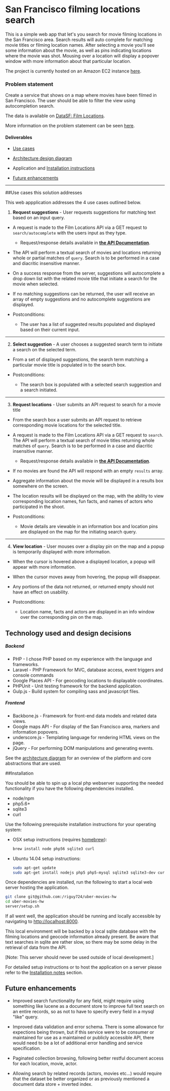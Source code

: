 # San Francisco filming locations search

This is a simple web app that let's you search for movie filming locations in the San Francisco area.  Search results will auto complete for matching movie titles or filming location names.  After selecting a movie you'll see some information about the movie, as well as pins indicating locations where the movie was shot.  Mousing over a location will display a popover window with more information about that particular location.

The project is currently hosted on an Amazon EC2 instance [here](http://amazon.com).

### Problem statement

Create a service that shows on a map where movies have been filmed in San Francisco. The user should be able to filter the view using autocompletion search.

The data is available on [DataSF: Film Locations](https://data.sfgov.org/Culture-and-Recreation/Film-Locations-in-San-Francisco/yitu-d5am).

More information on the problem statement can be seen [here](https://github.com/uber/coding-challenge-tools/blob/master/coding_challenge.md).

#### Deliverables

* [Use cases](#use-cases)

* [Architecture design diagram](docs/architecture-diagram.png)

* Application and [Installation instructions](#installation)

* [Future enhancements](#enhancements)

---

##<a name="use-cases"></a>Use cases this solution addresses

This web appplication addresses the 4 use cases outlined below.

1. **Request suggestions** - User requests suggestions for matching text based on an input query.
  * A request is made to the Film Locations API via a GET request to `search/autocomplete` with the users input as they type.

    * Request/response details available in [**the API Documentation**](docs/locations-api-response-schema.md#autocomplete-suggestions).


  * The API will perform a textual search of movies and locations returning whole or partial matches of `query`. Search is to be performed in a case and diacritic insensitive manner.

  * On a success response from the server, suggestions will autocomplete a drop down list with the related movie title that initiate a search for the movie when selected.

  * If no matching suggestions can be returned, the user will receive an array of empty suggestions and no autocomplete suggestions are displayed.

  * Postconditions:
    - The user has a list of suggested results populated and displayed based on their current input.

---

2. **Select suggestion** - A user chooses a suggested search term to initiate a search on the selected term.
  * From a set of displayed suggestions, the search term matching a particular movie title is populated in to the search box.

  * Postconditions:
    - The search box is populated with a selected search suggestion and a search initiated.

---

3. **Request locations** - User submits an API request to search for a movie title
  * From the search box a user submits an API request to retrieve corresponding movie locations for the selected title.

  * A request is made to the Film Locations API via a GET request to `search`. The API will perform a textual search of movie titles returning whole matches of `query`. Search is to be performed in a case and diacritic insensitive manner.

    * Request/response details available in [**the API Documentation**](docs/locations-api-response-schema.md#locations-search).


  * If no movies are found the API will respond with an empty `results` array.

  * Aggregate information about the movie will be displayed in a results box somewhere on the screen.

  * The location results will be displayed on the map, with the ability to view corresponding location names, fun facts, and names of actors who participated in the shoot.

  * Postconditions:
    - Movie details are viewable in an information box and location pins are displayed on the map for the initiating search query.

---

4. **View location** - User mouses over a display pin on the map and a popup is temporarily displayed with more information.
  * When the cursor is hovered above a displayed location, a popup will appear with more information.

  * When the cursor moves away from hovering, the popup will disappear.

  * Any portions of the data not returned, or returned empty should not have an effect on usability.

  * Postconditions:
    - Location name, facts and actors are displayed in an info window over the corresponding pin on the map.

## Technology used and design decisions

##### Backend

- PHP - I chose PHP based on my experience with the language and frameworks.
- Laravel - PHP Framework for MVC, database access, event triggers and console commands
- Google Places API - For geocoding locations to displayable coordinates.
- PHPUnit - Unit testing framework for the backend application.
- Gulp.js - Build system for compiling sass and javascript files.

##### Frontend

- Backbone.js - Framework for front-end data models and related data views.
- Google maps API - For display of the San Francisco area, markers and information popovers.
- underscore.js - Templating language for rendering HTML views on the page.
- jQuery - For performing DOM manipulations and generating events.

See the [architecture diagram](docs/architecture-diagram.png) for an overview of the platform and core abstractions that are used.


##<a name="installation"></a>Installation

You should be able to spin up a local php webserver supporting the needed functionality if you have the following dependencies installed.

- node/npm
- php5.6+
- sqlite3
- curl

Use the following prerequisite installation instructions for your operating system:
- OSX setup instructions (requires [homebrew](http://brew.sh/)):
  ```sh
  brew install node php56 sqlite3 curl
  ```

- Ubuntu 14.04 setup instructions:
  ```sh
  sudo apt-get update
  sudo apt-get install nodejs php5 php5-mysql sqlite3 sqlite3-dev curl
  ```

Once dependencies are installed, run the following to start a local web server hosting the application.
  ```sh
  git clone git@github.com:/riguy724/uber-movies-hw
  cd uber-movies-hw
  server/setup.sh
  ```

If all went well, the application should be running and locally accessible by navigating to [http://localhost:8000](http://localhost:8000).

This local environment will be backed by a local sqlite database with the filming locations and geocode information already present. Be aware that text searches in sqlite are rather slow, so there may be some delay in the retrieval of data from the API.

[Note: This server should never be used outside of local development.]

For detailed setup instructions or to host the application on a server please refer to the [Installation notes](docs/installation.md) section.

## <a name="enhancements"></a>Future enhancements

* Improved search functionality for any field, might require using something like lucene as a document store to improve full text search on an entire records, so as not to have to specify every field in a mysql "like" query.

* Improved data validation and error schema.  There is some allowance for expections being thrown, but if this service were to be consumer or maintained for use as a maintained or publicly accessible API, there would need to be a lot of additional error handling and service specification.

* Paginated collection browsing, following better restful document access for each location, movie, actor.

* Allowing search by related records (actors, movies etc...) would require that the dataset be better organized or as previously mentioned a document data store + inverted index.

